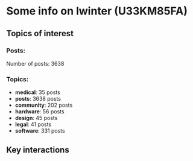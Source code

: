 # Some info on lwinter (U33KM85FA)


## Topics of interest

### Posts: 

Number of posts: 3638

### Topics:

* __medical__: 35 posts
* __posts__: 3638 posts
* __community__: 202 posts
* __hardware__: 56 posts
* __design__: 45 posts
* __legal__: 41 posts
* __software__: 331 posts

## Key interactions 

